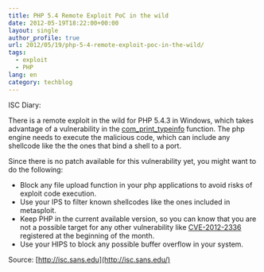 ```yaml
---
title: PHP 5.4 Remote Exploit PoC in the wild
date: 2012-05-19T18:22:00+00:00
layout: single
author_profile: true
url: 2012/05/19/php-5-4-remote-exploit-poc-in-the-wild/
tags:
  - exploit
  - PHP
lang: en
category: techblog
---
```

ISC Diary: 

There is a remote exploit in the wild for PHP 5.4.3 in Windows, which takes advantage of a vulnerability in the [com\_print\_typeinfo](http://php.net/manual/en/function.com-print-typeinfo.php) function. The php engine needs to execute the malicious code, which can include any shellcode like the the ones that bind a shell to a port. 

Since there is no patch available for this vulnerability yet, you might want to do the following: 

  * Block any file upload function in your php applications to avoid risks of exploit code execution. 
  * Use your IPS to filter known shellcodes like the ones included in metasploit. 
  * Keep PHP in the current available version, so you can know that you are not a possible target for any other vulnerability like [CVE-2012-2336](http://web.nvd.nist.gov/view/vuln/detail?vulnId=CVE-2012-2336) registered at the beginning of the month. 
  * Use your HIPS to block any possible buffer overflow in your system.



Source: [http://isc.sans.edu](http://isc.sans.edu/)